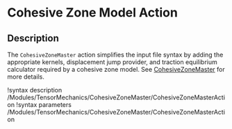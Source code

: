# Cohesive Zone Model Action

## Description

The `CohesiveZoneMaster` action simplifies the input file syntax by adding the appropriate kernels, displacement jump provider, and traction equilibrium calculator required by a cohesive zone model. See [CohesiveZoneMaster](CohesiveZoneMaster/index.md) for more details.

!syntax description /Modules/TensorMechanics/CohesiveZoneMaster/CohesiveZoneMasterAction
!syntax parameters /Modules/TensorMechanics/CohesiveZoneMaster/CohesiveZoneMasterAction
